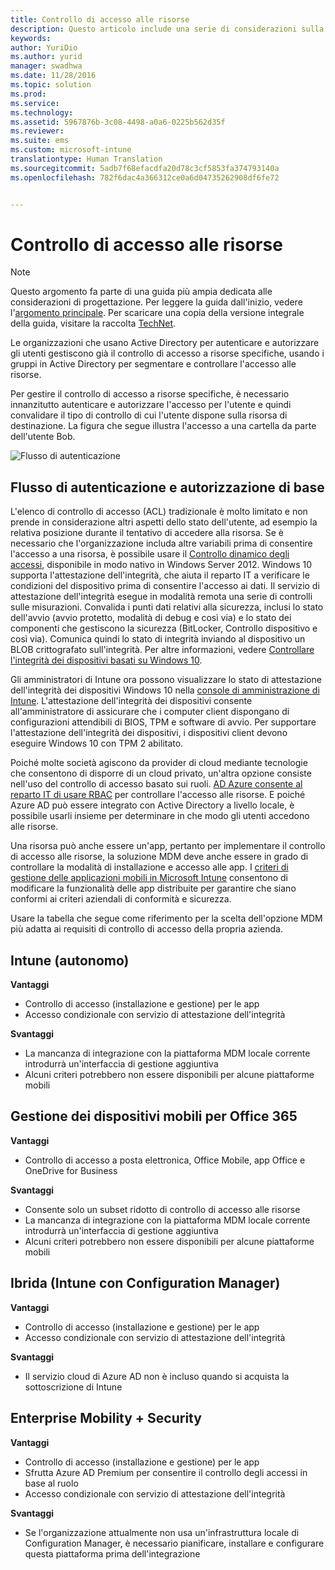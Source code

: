 ```yaml
---
title: Controllo di accesso alle risorse
description: Questo articolo include una serie di considerazioni sulla progettazione per il controllo di accesso da usare in uno scenario di gestione di dispositivi mobili (MDM).
keywords: 
author: YuriDio
ms.author: yurid
manager: swadhwa
ms.date: 11/28/2016
ms.topic: solution
ms.prod: 
ms.service: 
ms.technology: 
ms.assetid: 5967876b-3c08-4498-a0a6-0225b562d35f
ms.reviewer: 
ms.suite: ems
ms.custom: microsoft-intune
translationtype: Human Translation
ms.sourcegitcommit: 5adb7f68efacdfa20d78c3cf5853fa374793140a
ms.openlocfilehash: 782f6dac4a366312ce0a6d04735262908df6fe72


---
```


# <a name="access-control-to-resources"></a>Controllo di accesso alle risorse

>[!NOTE]
>Questo argomento fa parte di una guida più ampia dedicata alle considerazioni di progettazione. Per leggere la guida dall'inizio, vedere l'[argomento principale](mdm-design-considerations-guide.md). Per scaricare una copia della versione integrale della guida, visitare la raccolta [TechNet](https://gallery.technet.microsoft.com/Mobile-Device-Management-7d401582).

Le organizzazioni che usano Active Directory per autenticare e autorizzare gli utenti gestiscono già il controllo di accesso a risorse specifiche, usando i gruppi in Active Directory per segmentare e controllare l'accesso alle risorse.  

Per gestire il controllo di accesso a risorse specifiche, è necessario innanzitutto autenticare e autorizzare l'accesso per l'utente e quindi convalidare il tipo di controllo di cui l'utente dispone sulla risorsa di destinazione. La figura che segue illustra l'accesso a una cartella da parte dell'utente Bob.

![Flusso di autenticazione](./media/MDM_Figure_13.png)

## <a name="basic-authentication-and-authorization-flow"></a>Flusso di autenticazione e autorizzazione di base

L'elenco di controllo di accesso (ACL) tradizionale è molto limitato e non prende in considerazione altri aspetti dello stato dell'utente, ad esempio la relativa posizione durante il tentativo di accedere alla risorsa. Se è necessario che l'organizzazione includa altre variabili prima di consentire l'accesso a una risorsa, è possibile usare il [Controllo dinamico degli accessi](https://technet.microsoft.com/library/dn408191.aspx), disponibile in modo nativo in Windows Server 2012. Windows 10 supporta l'attestazione dell'integrità, che aiuta il reparto IT a verificare le condizioni del dispositivo prima di consentire l'accesso ai dati. Il servizio di attestazione dell'integrità esegue in modalità remota una serie di controlli sulle misurazioni. Convalida i punti dati relativi alla sicurezza, inclusi lo stato dell'avvio (avvio protetto, modalità di debug e così via) e lo stato dei componenti che gestiscono la sicurezza (BitLocker, Controllo dispositivo e così via). Comunica quindi lo stato di integrità inviando al dispositivo un BLOB crittografato sull'integrità. Per altre informazioni, vedere [Controllare l'integrità dei dispositivi basati su Windows 10](https://technet.microsoft.com/library/mt592023.aspx).

Gli amministratori di Intune ora possono visualizzare lo stato di attestazione dell'integrità dei dispositivi Windows 10 nella [console di amministrazione di Intune](/intune/deploy-use/introduction-to-device-compliance-policies-in-microsoft-intune). L'attestazione dell'integrità dei dispositivi consente all'amministratore di assicurare che i computer client dispongano di configurazioni attendibili di BIOS, TPM e software di avvio. Per supportare l'attestazione dell'integrità dei dispositivi, i dispositivi client devono eseguire Windows 10 con TPM 2 abilitato. 

Poiché molte società agiscono da provider di cloud mediante tecnologie che consentono di disporre di un cloud privato, un'altra opzione consiste nell'uso del controllo di accesso basato sui ruoli. [AD Azure consente al reparto IT di usare RBAC](http://azure.microsoft.com/documentation/articles/role-based-access-control-configure/) per controllare l'accesso alle risorse. E poiché Azure AD può essere integrato con Active Directory a livello locale, è possibile usarli insieme per determinare in che modo gli utenti accedono alle risorse.

Una risorsa può anche essere un'app, pertanto per implementare il controllo di accesso alle risorse, la soluzione MDM deve anche essere in grado di controllare la modalità di installazione e accesso alle app. I [criteri di gestione delle applicazioni mobili in Microsoft Intune](/intune/deploy-use/configure-and-deploy-mobile-application-management-policies-in-the-microsoft-intune-console) consentono di modificare la funzionalità delle app distribuite per garantire che siano conformi ai criteri aziendali di conformità e sicurezza. 

Usare la tabella che segue come riferimento per la scelta dell'opzione MDM più adatta ai requisiti di controllo di accesso della propria azienda.

## <a name="intune-standalone"></a>Intune (autonomo)

**Vantaggi**

- Controllo di accesso (installazione e gestione) per le app
- Accesso condizionale con servizio di attestazione dell'integrità

**Svantaggi**

- La mancanza di integrazione con la piattaforma MDM locale corrente introdurrà un'interfaccia di gestione aggiuntiva
- Alcuni criteri potrebbero non essere disponibili per alcune piattaforme mobili
 
## <a name="mdm-for-office-365"></a>Gestione dei dispositivi mobili per Office 365

**Vantaggi**

- Controllo di accesso a posta elettronica, Office Mobile, app Office e OneDrive for Business

**Svantaggi**

- Consente solo un subset ridotto di controllo di accesso alle risorse
- La mancanza di integrazione con la piattaforma MDM locale corrente introdurrà un'interfaccia di gestione aggiuntiva
- Alcuni criteri potrebbero non essere disponibili per alcune piattaforme mobili

## <a name="hybrid-intune-with-configmgr"></a>Ibrida (Intune con Configuration Manager)

**Vantaggi**

- Controllo di accesso (installazione e gestione) per le app
- Accesso condizionale con servizio di attestazione dell'integrità

**Svantaggi**

- Il servizio cloud di Azure AD non è incluso quando si acquista la sottoscrizione di Intune

## <a name="enterprise-mobility-security"></a>Enterprise Mobility + Security

**Vantaggi**

- Controllo di accesso (installazione e gestione) per le app
- Sfrutta Azure AD Premium per consentire il controllo degli accessi in base al ruolo
- Accesso condizionale con servizio di attestazione dell'integrità

**Svantaggi**

- Se l'organizzazione attualmente non usa un'infrastruttura locale di Configuration Manager, è necessario pianificare, installare e configurare questa piattaforma prima dell'integrazione



<!--HONumber=Nov16_HO4-->


